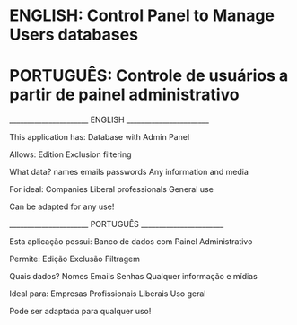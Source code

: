 # ENGLISH: Control Panel to Manage Users databases
# PORTUGUÊS: Controle de usuários a partir de painel administrativo


______________________ ENGLISH _______________________

This application has:
Database with Admin Panel

Allows:
Edition
Exclusion
filtering

What data?
names
emails
passwords
Any information and media

For ideal:
Companies
Liberal professionals
General use

Can be adapted for any use!



______________________ PORTUGUÊS _______________________

Esta aplicação possui:
Banco de dados com Painel Administrativo

Permite:
Edição
Exclusão
Filtragem

Quais dados?
Nomes
Emails
Senhas
Qualquer informação e mídias

Ideal para:
Empresas
Profissionais Liberais
Uso geral

Pode ser adaptada para qualquer uso!
